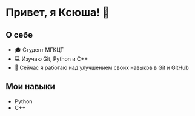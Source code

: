 # Привет, я Ксюша! 👋

## О себе
- 🎓 Студент МГКЦТ
- 💻 Изучаю Git, Python и C++
- 🌱 Сейчас я работаю над улучшением своих навыков в Git и GitHub

## Мои навыки
- Python
- C++

